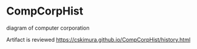 # CompCorpHist
diagram of computer corporation

Artifact is reviewed https://cskimura.github.io/CompCorpHist/history.html
